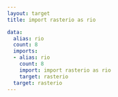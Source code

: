 ```yaml
---
layout: target
title: import rasterio as rio

data:
  alias: rio
  count: 8
  imports:
  - alias: rio
    count: 8
    import: import rasterio as rio
    target: rasterio
  target: rasterio
---
```

